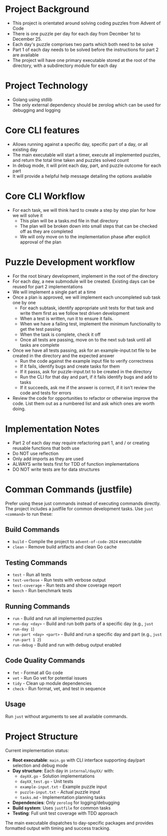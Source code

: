 # Project Background

- This project is orientated around solving coding puzzles from Advent of Code
- There is one puzzle per day for each day from Decmber 1st to December 25.
- Each day's puzzle comprises two parts which both need to be solve
- Part 1 of each day needs to be solved before the instructions for part 2 are available
- The project will have one primary executable stored at the root of the directory, with a subdirectory module for each day

# Project Technology

- Golang using stdlib
- The only external dependency should be zerolog which can be used for debugging and logging

# Core CLI features
- Allows running against a specific day, specific part of a day, or all existing day
- The main executable will start a timer, execute all implemented puzzles, and return the total time taken and puzzles solved count
- In debug mode, it will print each day, part, and puzzle outcome for each part
- It will provide a helpful help message detailing the options available

# Core CLI Workflow
- For each task, we will think hard to create a step by step plan for how we will solve it
    - This plan will be a tasks.md file in that directory
    - The plan will be broken down into small steps that can be checked off as they are completed
    - We will only move on to the implementation phase after explicit approval of the plan

# Puzzle Development workflow

- For the root binary development, implement in the root of the directory
- For each day, a new submodule will be created. Existing days can be reused for part 2 implementations
- We will implement a single part at a time
- Once a plan is approved, we will implement each uncompleted sub task one by one
    - For each subtask, identify appropriate unit tests for that task and write them first as we follow test driven development
    - When a test is written, run it to ensure it fails.
    - When we have a failing test, implement the minimum functionality to get the test passing
    - When the task is complete, check it off
    - Once all tests are passing, move on to the next sub task until all tasks are complete
- Once we have all tests passing, ask for an example-input.txt file to be created in the directory and the expected answer
    - Run the code against the example input file to verify correctness
    - If it fails, identify bugs and create tasks for them
    - If it passs, ask for puzzle-input.txt to be created in the directory
    - Run the CLI for that day and part, if it fails identify bugs and add to tasks
    - If it succeeds, ask me if the answer is correct, if it isn't review the code and tests for errors
- Review the code for opportunities to refactor or otherwise improve the code. List them out as a numbered list and ask which ones are worth doing.

# Implementation Notes

- Part 2 of each day may require refactoring part 1, and / or creating reusable functions that both use
- Do NOT use reflection
- Only add imports as they are used
- ALWAYS write tests first for TDD of function implementations
- DO NOT write tests are for data structures

# Comman Commands (justfile)

 Prefer using these just commands instead of executing commands directly. The project includes a justfile for common development tasks. Use `just <command>` to run these:

## Build Commands
- `build` - Compile the project to `advent-of-code-2024` executable
- `clean` - Remove build artifacts and clean Go cache

## Testing Commands  
- `test` - Run all tests
- `test-verbose` - Run tests with verbose output
- `test-coverage` - Run tests and show coverage report
- `bench` - Run benchmark tests

## Running Commands
- `run` - Build and run all implemented puzzles
- `run-day <day>` - Build and run both parts of a specific day (e.g., `just run-day 1`)
- `run-part <day> <part>` - Build and run a specific day and part (e.g., `just run-part 1 2`)
- `run-debug` - Build and run with debug output enabled

## Code Quality Commands
- `fmt` - Format all Go code
- `vet` - Run Go vet for potential issues  
- `tidy` - Clean up module dependencies
- `check` - Run format, vet, and test in sequence

## Usage
Run `just` without arguments to see all available commands.

# Project Structure

Current implementation status:
- **Root executable**: `main.go` with CLI interface supporting day/part selection and debug mode
- **Day structure**: Each day in `internal/dayXX/` with:
  - `dayXX.go` - Solution implementations
  - `dayXX_test.go` - Unit tests
  - `example-input.txt` - Example puzzle input
  - `puzzle-input.txt` - Actual puzzle input
  - `tasks.md` - Implementation planning tasks
- **Dependencies**: Only `zerolog` for logging/debugging
- **Build system**: Uses `justfile` for common tasks
- **Testing**: Full unit test coverage with TDD approach

The main executable dispatches to day-specific packages and provides formatted output with timing and success tracking.

